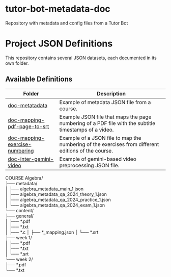 # tutor-bot-metadata-doc
Repository with metadata and config files from a Tutor Bot


# Project JSON Definitions

This repository contains several JSON datasets, each documented in its own folder.

## Available Definitions

| Folder                                | Description                                             |
|---------------------------------------|---------------------------------------------------------|
| [doc-metatadata](./doc-metatadata)      |  Example of metadata JSON file from a course.  |
| [doc-mapping-pdf-page-to-srt](./doc-mapping-pdf-page-to-srt)      |  Example JSON file that maps the page numbering of a PDF file with the subtitle timestamps of a video.  |
| [doc-mapping-exercise-numbering](./doc-mapping-exercise-numbering)      |  Example of a JSON file to map the numbering of the exercises from different editions of the course.  |
| [doc-inter-gemini-video](./doc-inter-gemini-video)      |  Example of gemini-based video preprocessing JSON file.  |



COURSE Algebra/  
├── metadata/  
│   ├── algebra_metadata_main_1.json  
│   ├── algebra_metadata_qa_2024_theory_1.json  
│   ├── algebra_metadata_qa_2024_practice_1.json  
│   └── algebra_metadata_qa_2024_exam_1.json  
└── content/  
    ├── general/  
    │   ├── *.pdf  
    │   ├── *.txt  
    │   ├── *.c
    │   ├── *_mapping.json
    │   └── *.srt  
    ├── week 1/  
    │   ├── *.pdf  
    │   ├── *.txt  
    │   └── *.srt  
    └── week 2/  
        ├── *.pdf  
        └── *.txt  


